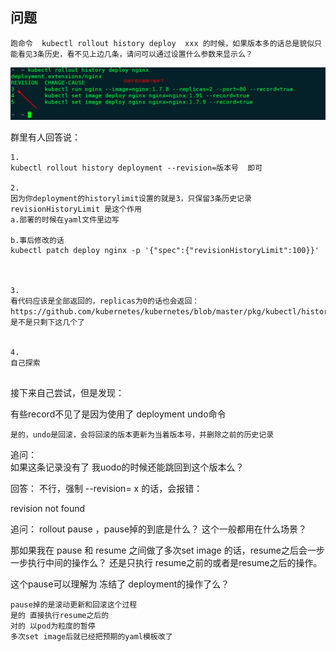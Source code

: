 
## 问题

```
跑命令  kubectl rollout history deploy  xxx 的时候，如果版本多的话总是貌似只能看见3条历史，看不见上边几条，请问可以通过设置什么参数来显示么？   

```

![](https://raw.githubusercontent.com/latermonk/cka-pre/master/Issues/images/no-history-record.png)

群里有人回答说：


```
1.
kubectl rollout history deployment --revision=版本号  即可

2.
因为你deployment的historylimit设置的就是3，只保留3条历史记录
revisionHistoryLimit 是这个作用
a.部署的时候在yaml文件里边写 

b.事后修改的话 
kubectl patch deploy nginx -p '{"spec":{"revisionHistoryLimit":100}}'



3.
看代码应该是全部返回的，replicas为0的话也会返回：
https://github.com/kubernetes/kubernetes/blob/master/pkg/kubectl/history.go#L112，是不是只剩下这几个了


4.
自己探索


```

接下来自己尝试，但是发现：   

有些record不见了是因为使用了 deployment undo命令    



```
是的，undo是回滚，会将回滚的版本更新为当着版本号，并删除之前的历史记录

```


追问：  
如果这条记录没有了 我uodo的时候还能跳回到这个版本么？   

回答：
不行，强制 --revision= x 的话，会报错： 

revision not found   


追问：
rollout pause ，pause掉的到底是什么？ 这个一般都用在什么场景？   

那如果我在 pause 和 resume 之间做了多次set image 的话，resume之后会一步一步执行中间的操作么？ 还是只执行 resume之前的或者是resume之后的操作。    

这个pause可以理解为 冻结了 deployment的操作了么？


```
pause掉的是滚动更新和回滚这个过程   
是的 直接执行resume之后的  
对的 以pod为粒度的暂停  
多次set image后就已经把预期的yaml模板改了  


```


